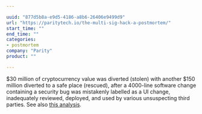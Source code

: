 ```yaml
---

uuid: "877d5b8a-e9d5-4186-a8b6-26406e9499d9"
url: "https://paritytech.io/the-multi-sig-hack-a-postmortem/"
start_time: ""
end_time: ""
categories:
- postmortem
company: "Parity"
product: ""

---
```


$30 million of cryptocurrency value was diverted (stolen) with another $150 million diverted to a safe place (rescued), after a 4000-line software change containing a security bug was mistakenly labelled as a UI change, inadequately reviewed, deployed, and used by various unsuspecting third parties. See also [this analysis](http://hackingdistributed.com/2017/07/22/deep-dive-parity-bug/).
